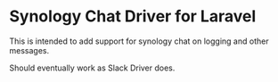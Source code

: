 # Synology Chat Driver for Laravel

This is intended to add support for synology chat on logging and other messages.

Should eventually work as Slack Driver does.
